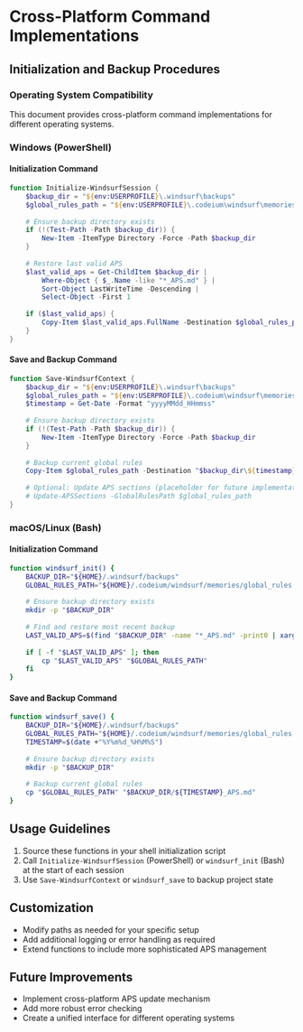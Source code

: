 # Cross-Platform Command Implementations

## Initialization and Backup Procedures

### Operating System Compatibility

This document provides cross-platform command implementations for different operating systems.

### Windows (PowerShell)

#### Initialization Command

```powershell
function Initialize-WindsurfSession {
    $backup_dir = "${env:USERPROFILE}\.windsurf\backups"
    $global_rules_path = "${env:USERPROFILE}\.codeium\windsurf\memories\global_rules.md"
    
    # Ensure backup directory exists
    if (!(Test-Path -Path $backup_dir)) {
        New-Item -ItemType Directory -Force -Path $backup_dir
    }
    
    # Restore last valid APS
    $last_valid_aps = Get-ChildItem $backup_dir | 
        Where-Object { $_.Name -like "*_APS.md" } | 
        Sort-Object LastWriteTime -Descending | 
        Select-Object -First 1
    
    if ($last_valid_aps) {
        Copy-Item $last_valid_aps.FullName -Destination $global_rules_path
    }
}
```

#### Save and Backup Command

```powershell
function Save-WindsurfContext {
    $backup_dir = "${env:USERPROFILE}\.windsurf\backups"
    $global_rules_path = "${env:USERPROFILE}\.codeium\windsurf\memories\global_rules.md"
    $timestamp = Get-Date -Format "yyyyMMdd_HHmmss"
    
    # Ensure backup directory exists
    if (!(Test-Path -Path $backup_dir)) {
        New-Item -ItemType Directory -Force -Path $backup_dir
    }
    
    # Backup current global rules
    Copy-Item $global_rules_path -Destination "$backup_dir\${timestamp}_APS.md"
    
    # Optional: Update APS sections (placeholder for future implementation)
    # Update-APSSections -GlobalRulesPath $global_rules_path
}
```

### macOS/Linux (Bash)

#### Initialization Command

```bash
function windsurf_init() {
    BACKUP_DIR="${HOME}/.windsurf/backups"
    GLOBAL_RULES_PATH="${HOME}/.codeium/windsurf/memories/global_rules.md"
    
    # Ensure backup directory exists
    mkdir -p "$BACKUP_DIR"
    
    # Find and restore most recent backup
    LAST_VALID_APS=$(find "$BACKUP_DIR" -name "*_APS.md" -print0 | xargs -0 ls -t | head -1)
    
    if [ -f "$LAST_VALID_APS" ]; then
        cp "$LAST_VALID_APS" "$GLOBAL_RULES_PATH"
    fi
}
```

#### Save and Backup Command

```bash
function windsurf_save() {
    BACKUP_DIR="${HOME}/.windsurf/backups"
    GLOBAL_RULES_PATH="${HOME}/.codeium/windsurf/memories/global_rules.md"
    TIMESTAMP=$(date +"%Y%m%d_%H%M%S")
    
    # Ensure backup directory exists
    mkdir -p "$BACKUP_DIR"
    
    # Backup current global rules
    cp "$GLOBAL_RULES_PATH" "$BACKUP_DIR/${TIMESTAMP}_APS.md"
}
```

## Usage Guidelines

1. Source these functions in your shell initialization script
2. Call `Initialize-WindsurfSession` (PowerShell) or `windsurf_init` (Bash) at the start of each session
3. Use `Save-WindsurfContext` or `windsurf_save` to backup project state

## Customization

- Modify paths as needed for your specific setup
- Add additional logging or error handling as required
- Extend functions to include more sophisticated APS management

## Future Improvements

- Implement cross-platform APS update mechanism
- Add more robust error checking
- Create a unified interface for different operating systems
